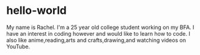 # hello-world

My name is Rachel. I'm a 25 year old college student working on my BFA. 
I have an interest in coding however and would like to learn how to code. 
I also like anime,reading,arts and crafts,drawing,and watching videos on
YouTube.
